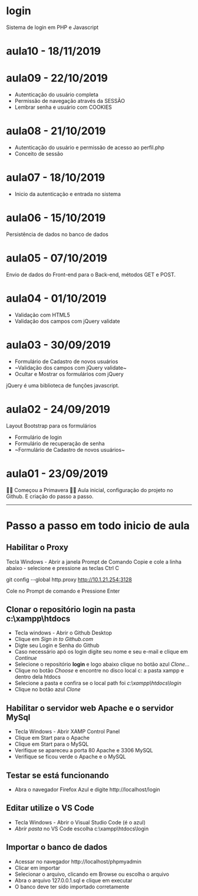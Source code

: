 # login
Sistema de login em PHP e Javascript

# aula10 - 18/11/2019

# aula09 - 22/10/2019
- Autenticação do usuário completa
- Permissão de navegação através da SESSÃO
- Lembrar senha e usuário com COOKIES

# aula08 - 21/10/2019
- Autenticação do usuário e permissão  de acesso ao perfil.php
- Conceito de sessão

# aula07 - 18/10/2019
- Inicio da autenticação e entrada no sistema

# aula06 - 15/10/2019
Persistência de dados no banco de dados

# aula05 - 07/10/2019
Envio de dados do Front-end para o Back-end, métodos GET e POST.

# aula04 - 01/10/2019
- Validação com HTML5
- Validação dos campos com jQuery validate

# aula03 - 30/09/2019
- Formulário de Cadastro de novos usuários
- ~Validação dos campos com jQuery validate~
- Ocultar e Mostrar os formulários com jQuery

jQuery é uma biblioteca de funções javascript.

# aula02 - 24/09/2019
Layout Bootstrap para os formulários
- Formulário de login
- Formulário de recuperação de senha
- ~Formulário de Cadastro de novos usuários~

# aula01 - 23/09/2019 
🌻🌷 Começou a Primavera 🌸🌹
Aula inicial, configuração do projeto no Github.
E criação do passo a passo. 

---
# Passo a passo em todo inicio de aula

## Habilitar o Proxy
Tecla Windows - Abrir a janela Prompt de Comando
Copie e cole a linha abaixo - selecione e pressione as teclas Ctrl C

  git config --global http.proxy http://10.1.21.254:3128

Cole no Prompt de comando e
Pressione Enter

## Clonar o repositório **login** na pasta **c:\xampp\htdocs**
  - Tecla windows - Abrir o Github Desktop
  - Clique em *Sign in to Github.com*
  - Digte seu Login e Senha do Github
  - Caso necessário apó os login digite seu nome e seu e-mail e clique em *Continue*
  - Selecione o repositório **login** e logo abaixo clique no botão azul *Clone...*
  - Clique no botão *Choose* e encontre no disco local c: a pasta xampp e dentro dela htdocs
  - Selecione a pasta e confira se o local path foi *c:\xampp\htdocs\login*
  - Clique no botão azul *Clone*
  
 ## Habilitar o servidor web **Apache** e o servidor **MySql**
  - Tecla Windows - Abrir  XAMP Control Panel
  - Clique em Start para o Apache 
  - Clique em Start para o MySQL 
  - Verifique se apareceu a porta 80 Apache e 3306 MySQL 
  - Verifique se ficou verde o Apache e o MySQL
 
## Testar se está funcionando
  - Abra o navegador Firefox Azul e digite http://localhost/login
  
## Editar utilize o VS Code
  - Tecla Windows - Abrir o Visual Studio Code (é o azul)
  - *Abrir pasta* no VS Code escolha c:\xampp\htdocs\login

## Importar o banco de dados
- Acessar no navegador http://localhost/phpmyadmin
- Clicar em importar
- Selecionar o arquivo, clicando em Browse ou escolha o arquivo
- Abra o arquivo 127.0.0.1.sql e clique em executar
- O banco deve ter sido importado corretamente
